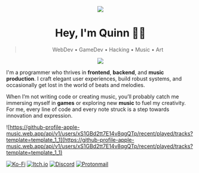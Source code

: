 <div align="center">
  <img src="https://count.getloli.com/@soulacid720?name=soulacid720&theme=capoo-1&padding=7&offset=0&scale=1&pixelated=0&darkmode=auto"/>
</div>

<h1 align="center">Hey, I'm Quinn 🏳️‍⚧️</h1>
<blockquote align="center"> WebDev • GameDev • Hacking • Music • Art</blockquote>

<p align="center">
  <a href="https://skillicons.dev">
    <img src="https://skillicons.dev/icons?i=git,html,css,ts,js,tailwind,linux,vim,lua,rust,python" />
  </a>
</p>

<p>I'm a programmer who thrives in <b>frontend</b>, <b>backend</b>, and <b>music production</b>. I craft elegant user experiences, build robust systems, and occasionally get lost in the world of beats and melodies.

When I’m not writing code or creating music, you’ll probably catch me immersing myself in <b>games</b> or exploring new <b>music</b> to fuel my creativity. For me, every line of code and every note struck is a step towards innovation and expression. </p>

![https://github-profile-apple-music.web.app/api/v1/users/xS1GBd2tt7E14v8qgQTp/recent/played/tracks?template=template_1_1](https://github-profile-apple-music.web.app/api/v1/users/xS1GBd2tt7E14v8qgQTp/recent/played/tracks?template=template_1_1)

[![Ko-Fi](https://img.shields.io/badge/Ko--fi-F16061?style=for-the-badge&logo=ko-fi&logoColor=white)](https://ko-fi.com/nyankina)
[![Itch.io](https://img.shields.io/badge/Itch-%23FF0B34.svg?style=for-the-badge&logo=Itch.io&logoColor=white)](https://itch.io/nyankina)
[![Discord](https://img.shields.io/badge/Discord-%235865F2.svg?style=for-the-badge&logo=discord&logoColor=white)](https://discord.com/users/1017067177796456469)
[![Protonmail](https://img.shields.io/badge/ProtonMail-8B89CC?style=for-the-badge&logo=protonmail&logoColor=white)](mailto:nyankina00@proton.me)
